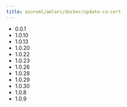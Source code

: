 ```yaml
---
title: azureml/amlarc/docker/update-ca-cert
---
```

- 0.0.1
- 1.0.10
- 1.0.13
- 1.0.20
- 1.0.22
- 1.0.23
- 1.0.26
- 1.0.28
- 1.0.29
- 1.0.30
- 1.0.8
- 1.0.9
